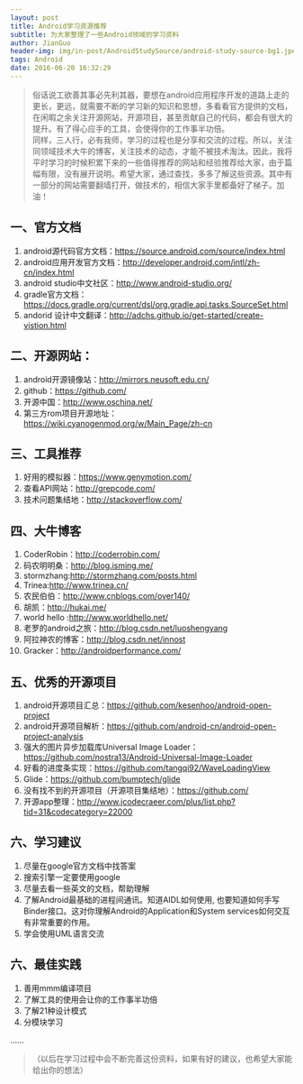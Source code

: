 ```yaml
---
layout: post
title: Android学习资源推荐
subtitle: 为大家整理了一些Android领域的学习资料
author: JianGuo
header-img: img/in-post/AndroidStudySource/android-study-source-bg1.jpeg
tags: Android
date: 2016-06-20 16:32:29
---
```



> 俗话说工欲善其事必先利其器，要想在android应用程序开发的道路上走的更长，更远，就需要不断的学习新的知识和思想，多看看官方提供的文档，在闲暇之余关注开源网站，开源项目，甚至贡献自己的代码，都会有很大的提升。有了得心应手的工具，会使得你的工作事半功倍。  
同样，三人行，必有我师，学习的过程也是分享和交流的过程。所以，关注同领域技术大牛的博客，关注技术的动态，才能不被技术淘汰。因此，我将平时学习的时候积累下来的一些值得推荐的网站和经验推荐给大家，由于篇幅有限，没有展开说明。希望大家，通过查找，多多了解这些资源。其中有一部分的网站需要翻墙打开，做技术的，相信大家手里都备好了梯子。加油！

## 一、官方文档

1. android源代码官方文档：https://source.android.com/source/index.html
2. android应用开发官方文档：http://developer.android.com/intl/zh-cn/index.html
3. android studio中文社区：http://www.android-studio.org/
4. gradle官方文档：https://docs.gradle.org/current/dsl/org.gradle.api.tasks.SourceSet.html
5. andorid 设计中文翻译：http://adchs.github.io/get-started/create-vistion.html

## 二、开源网站：

1. android开源镜像站：http://mirrors.neusoft.edu.cn/
2. github：https://github.com/
3. 开源中国：http://www.oschina.net/
4. 第三方rom项目开源地址：https://wiki.cyanogenmod.org/w/Main_Page/zh-cn

## 三、工具推荐
1. 好用的模拟器：https://www.genymotion.com/
2. 查看API网站：http://grepcode.com/
3. 技术问题集结地：http://stackoverflow.com/

## 四、大牛博客
1. CoderRobin：http://coderrobin.com/
2. 码农明明桑：http://blog.isming.me/
3. stormzhang:http://stormzhang.com/posts.html
4. Trinea:http://www.trinea.cn/
5. 农民伯伯：http://www.cnblogs.com/over140/
6. 胡凯：http://hukai.me/
7. world hello :http://www.worldhello.net/
8. 老罗的android之旅：http://blog.csdn.net/luoshengyang
9. 阿拉神农的博客：http://blog.csdn.net/innost
10. Gracker：http://androidperformance.com/

## 五、优秀的开源项目
1. android开源项目汇总：https://github.com/kesenhoo/android-open-project
2. android开源项目解析：https://github.com/android-cn/android-open-project-analysis
3. 强大的图片异步加载库Universal Image Loader：https://github.com/nostra13/Android-Universal-Image-Loader
4. 好看的进度条实现：https://github.com/tangqi92/WaveLoadingView
5. Glide：https://github.com/bumptech/glide
6. 没有找不到的开源项目（开源项目集结地）：https://github.com/
7. 开源app整理：http://www.jcodecraeer.com/plus/list.php?tid=31&codecategory=22000

## 六、学习建议
1. 尽量在google官方文档中找答案
2. 搜索引擎一定要使用google
3. 尽量去看一些英文的文档，帮助理解
4. 了解Android最基础的进程间通讯。知道AIDL如何使用, 也要知道如何手写Binder接口。这对你理解Android的Application和System services如何交互有非常重要的作用。
5. 学会使用UML语言交流

## 六、最佳实践
1. 善用mmm编译项目
2. 了解工具的使用会让你的工作事半功倍
3. 了解21种设计模式
4. 分模块学习

……

> （以后在学习过程中会不断完善这份资料，如果有好的建议，也希望大家能给出你的想法）
